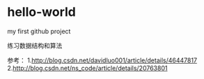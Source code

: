 # hello-world
my first github project

练习数据结构和算法

参考：
1.http://blog.csdn.net/davidluo001/article/details/46447817
2.http://blog.csdn.net/ns_code/article/details/20763801
